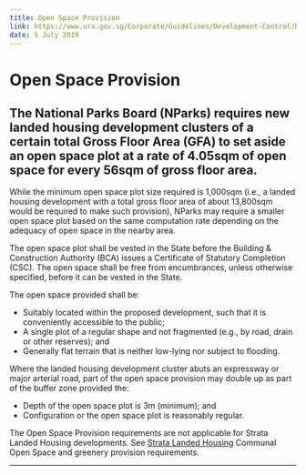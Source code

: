 ```yaml
---
title: Open Space Provision
link: https://www.ura.gov.sg/Corporate/Guidelines/Development-Control/Residential/Bungalows/Open-Space-Provision
date: 5 July 2019
---
```


# Open Space Provision

## The National Parks Board (NParks) requires new landed housing development clusters of a certain total Gross Floor Area (GFA) to set aside an open space plot at a rate of 4.05sqm of open space for every 56sqm of gross floor area. 

While the minimum open space plot size required is 1,000sqm (i.e., a landed housing development with a total gross floor area of about 13,800sqm would be required to make such provision), NParks may require a smaller open space plot based on the same computation rate depending on the adequacy of open space in the nearby area.

The open space plot shall be vested in the State before the Building & Construction Authority (BCA) issues a Certificate of Statutory Completion (CSC). The open space shall be free from encumbrances, unless otherwise specified, before it can be vested in the State.

The open space provided shall be:

- Suitably located within the proposed development, such that it is conveniently accessible to the public;    
- A single plot of a regular shape and not fragmented (e.g., by road, drain or other reserves); and    
- Generally flat terrain that is neither low-lying nor subject to flooding.

Where the landed housing development cluster abuts an expressway or major arterial road, part of the open space provision may double up as part of the buffer zone provided the:

- Depth of the open space plot is 3m (minimum); and
- Configuration or the open space plot is reasonably regular.

The Open Space Provision requirements are not applicable for Strata Landed Housing developments. See [Strata Landed Housing](https://www.ura.gov.sg/Corporate/Guidelines/Development-Control/Residential/Strata-Landed-Housing/Site-Coverage) Communal Open Space and greenery provision requirements.

---


